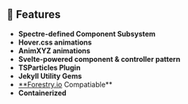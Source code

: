 <h2>🥳 Features</h2>

- **Spectre-defined Component Subsystem**
- **Hover.css animations**
- **AnimXYZ animations**
- **Svelte-powered component & controller pattern**
- **TSParticles Plugin**
- **Jekyll Utility Gems**
- [**Forestry.io](http://Forestry.io) Compatiable**
- **Containerized**